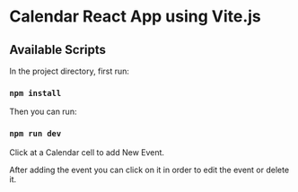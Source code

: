 # Calendar React App using Vite.js

## Available Scripts

In the project directory, first run:

### `npm install`

Then you can run:

### `npm run dev`

Click at a Calendar cell to add New Event.

After adding the event you can click on it in order to edit the event or delete it.
